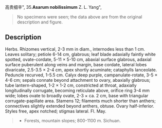 高贵细辛",
35.**Asarum nobilissimum** Z. L. Yang",

> No specimens were seen; the data above are from the original description and figure.

## Description
Herbs. Rhizomes vertical, 2-3 mm in diam., internodes less than 1 cm. Leaves solitary; petiole 6-14 cm, glabrous; leaf blade adaxially faintly white spotted, ovate-cordate, 5-11 × 5-10 cm, abaxial surface glabrous, adaxial surface puberulent along veins and margin, base cordate, lateral lobes divaricate, 2.5-3.5 × 2-4 cm, apex shortly acuminate; cataphylls lanceolate. Peduncle recurved, 1-5.5 cm. Calyx deep purple, campanulate-rotate, 3-5 × 4-6 cm; sepals connate beyond attachment to ovary, abaxially glabrous; tube lantern-shaped, 1-2 × 1-2 cm, constricted at throat, adaxially longitudinally corrugate, becoming reticulate above, orifice ring 3-4 mm wide; lobes ovate to broadly ovate, 2-3 × ca. 2 cm, base with triangular corrugate-papillate area. Stamens 12; filaments much shorter than anthers; connectives slightly extended beyond anthers, obtuse. Ovary half-inferior. Styles free, apex notched; stigmas lateral. Fl. May.

> * Forests, mountain slopes; 800-1100 m. Sichuan.
